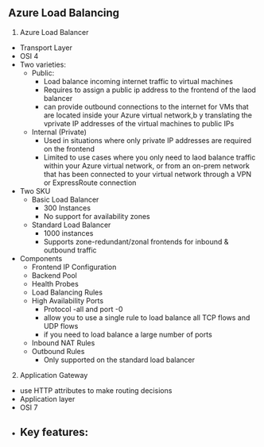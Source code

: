 ## Azure Load Balancing

1. Azure Load Balancer
  - Transport Layer
  - OSI 4
  - Two varieties:
    - Public: 
      - Load balance incoming internet traffic to virtual machines
      - Requires to assign a public ip address to the frontend of the laod balancer
      - can provide outbound connections to the internet for VMs that are located inside your Azure virtual network,b y translating the vprivate IP addresses of the virtual machines to public IPs
    - Internal (Private)
      - Used in situations where only private IP addresses are required on the frontend
      - Limited to use cases where you only need to laod balance traffic within your Azure virtual network, or from an on-prem network that has been connected to your virtual network through a VPN or ExpressRoute connection
  - Two SKU
    - Basic Load Balancer
      - 300 Instances
      - No support for availability zones
    - Standard Load Balancer
      - 1000 instances
      - Supports zone-redundant/zonal frontends for inbound & outbound traffic
  - Components
    - Frontend IP Configuration
    - Backend Pool
    - Health Probes
    - Load Balancing Rules
    - High Availability Ports
      - Protocol -all and port -0
      - allow you to use a single rule to load balance all TCP flows and UDP flows
      - if you need to load balance a large number of ports
    - Inbound NAT Rules
    - Outbound Rules
      - Only supported on the standard load balancer

2. Application Gateway
  - use HTTP attributes to make routing decisions
  - Application layer
  - OSI 7
  - Key features:
    - 